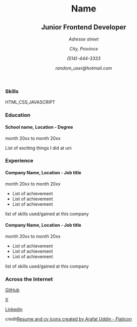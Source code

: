 <!--https://roadmap.sh/projects/single-page-cv-->
<!DOCTYPE html>
<html lang="fr">
<head>
    <meta charset="UTF-8">
    <meta name="viewport" content="width=device-width, initial-scale=1.0">
    <meta name="keywords" content="HTML">
    <meta name="description" content="Premier projet FRONT-END Roadmap">
    <meta name="author" content="Name">
    <meta property="og:title" content="Le debut du parcours d'un jeune programmeur">
    <meta property="og:type" content="Curriculum Vitae">
    <meta property="og:image" content="URL DE L'IMAGE ICI">
    <meta property="og:url" content="URL DU SITE ICI">
    <meta property="og:description" content="DESCRIPTION DU SITE ICI">
    <meta property="og:locale" content="fr_CAN">
    <meta property="og:locale:alternate" content="en_US">
    <title>Curriculum Vitae</title>
    <link rel="icon" type="image/x-icon" href="images/favicon.ico">
</head>
<body>
    <header>
        <h1>Name</h1>
        <h2>Junior Frontend Developer</h2>
        <div class="info">
            <section>
                <address>
                    <p>Adresse street</p>
                    <p>City, Province</p>
                    <p>(514)-444-3333</p>
                    <p>random_user@hotmail.com</p>
                </address>
            </section>
        </div>
    </header>
    <main>
        <section class="skills">
            <h3>Skills</h3>
            <p>HTML,CSS,JAVASCRIPT</p>
        </section>
        <section class="education">
            <h3>Education</h3>
            <h4>School name, Location - Degree</h4>
            <p>month 20xx to month 20xx</p>
            <p>List of exciting things I did at uni</p>
        </section>
        <section class="experience">
            <h3>Experience</h3>
            <h4>Company Name, Location - Job title</h4>
            <p>month 20xx to month 20xx</p>
            <article>
                <ul>
                    <li>List of achievement</li>
                    <li>List of achievement</li>
                    <li>List of achievement</li>
                </ul>
                <p>list of skills used/gained at this company</p>
            </article>
            <h4>Company Name, Location - Job title</h4>
            <p>month 20xx to month 20xx</p>
            <article>
                <ul>
                    <li>List of achievement</li>
                    <li>List of achievement</li>
                    <li>List of achievement</li>
                </ul>
                <p>list of skills used/gained at this company</p>
            </article>
        </section>
    </main>
    <footer>
        <!--Liens a venir-->
        <h3>Across the Internet</h3>
        <p><a href="">GitHub</a></p>
        <p><a href="">X</a></p>
        <p><a href="">Linkedin</a>
        <p>credit<a href="https://www.flaticon.com/free-icons/resume-and-cv" title="resume and cv icons">Resume and cv icons created by Arafat Uddin - Flaticon</a></p>
    </footer>
</body>
</html>
